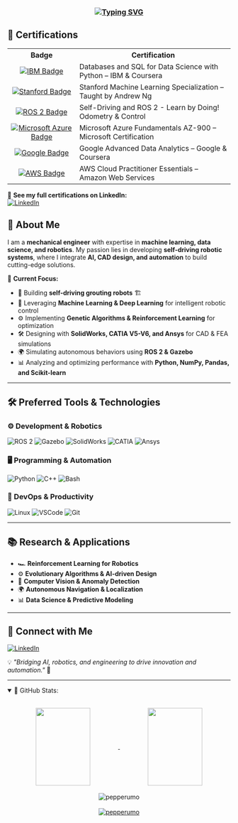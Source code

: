<!-- Centered animated greeting -->
<h3 align="center">
  <a href="https://git.io/typing-svg">
    <img src="https://readme-typing-svg.herokuapp.com?font=Fira+Code&size=24&pause=1500&center=true&vCenter=true&random=false&width=550&lines=Hello+%26+Welcome!+👋;My+name+is+Giuseppe+Rumore" alt="Typing SVG" />
  </a>
</h3>

## 📜 Certifications

<p align="center">
<table>
  <tr>
    <th>Badge</th>
    <th>Certification</th>
  </tr>
  <tr>
    <td align="center">
      <a href="https://www.coursera.org/account/accomplishments/verify/H7XUQXGI3O5M">
        <img src="https://img.shields.io/badge/IBM-121FCF?style=flat-square&logo=IBM&logoColor=white" alt="IBM Badge">
      </a>
    </td>
    <td>Databases and SQL for Data Science with Python – IBM & Coursera</td>
  </tr>
  <tr>
    <td align="center">
      <a href="https://www.coursera.org/account/accomplishments/specialization/RZS3DFHHQVDC">
        <img src="https://img.shields.io/badge/Stanford%20University-8C1515?style=flat-square&logo=Stanford&logoColor=white" alt="Stanford Badge">
      </a>
    </td>
    <td>Stanford Machine Learning Specialization – Taught by Andrew Ng</td>
  </tr>
  <tr>
    <td align="center">
      <a href="https://www.udemy.com/certificate/UC-b2344127-ae60-4358-9c42-8a33d449ea45/">
        <img src="https://img.shields.io/badge/ROS2-22314E?style=flat-square&logo=ros&logoColor=white" alt="ROS 2 Badge">
      </a>
    </td>
    <td>Self-Driving and ROS 2 - Learn by Doing! Odometry & Control </td>
  </tr>
  <tr>
    <td align="center">
      <a href="https://www.coursera.org/account/accomplishments/specialization/S5X2ISJLHPYU">
        <img src="https://img.shields.io/badge/Microsoft%20Azure-0078D4?style=flat-square&logo=microsoft-azure&logoColor=white" alt="Microsoft Azure Badge">
      </a>
    </td>
    <td>Microsoft Azure Fundamentals AZ-900 – Microsoft Certification</td>
  </tr>
  <tr>
    <td align="center">
      <a href="https://www.coursera.org/account/accomplishments/specialization/ZC2SLKO3FBZ0">
        <img src="https://img.shields.io/badge/Google-4285F4?style=flat-square&logo=google&logoColor=white" alt="Google Badge">
      </a>
    </td>
    <td>Google Advanced Data Analytics – Google & Coursera</td>
  </tr>
  <tr>
    <td align="center">
      <a href="https://www.coursera.org/account/accomplishments/verify/BBC8GIDMRWBB">
        <img src="https://img.shields.io/badge/AWS-232F3E?style=flat-square&logo=amazon-aws&logoColor=white" alt="AWS Badge">
      </a>
    </td>
    <td>AWS Cloud Practitioner Essentials – Amazon Web Services</td>
  </tr>
</table>
</p>

🔗 **See my full certifications on LinkedIn:**  
[![LinkedIn](https://img.shields.io/badge/LinkedIn-0A66C2?style=flat-square&logo=linkedin&logoColor=white)](https://www.linkedin.com/in/giuseppe-rumore-b2599961/details/certifications/)


## 🚀 About Me

I am a **mechanical engineer** with expertise in **machine learning, data science, and robotics**. My passion lies in developing **self-driving robotic systems**, where I integrate **AI, CAD design, and automation** to build cutting-edge solutions.

🔹 **Current Focus:**
- 🤖 Building **self-driving grouting robots** 🏗️  
- 🧠 Leveraging **Machine Learning & Deep Learning** for intelligent robotic control  
- ⚙️ Implementing **Genetic Algorithms & Reinforcement Learning** for optimization  
- 🛠️ Designing with **SolidWorks, CATIA V5-V6, and Ansys** for CAD & FEA simulations  
- 🌍 Simulating autonomous behaviors using **ROS 2 & Gazebo**  
- 📊 Analyzing and optimizing performance with **Python, NumPy, Pandas, and Scikit-learn**  

---

## 🛠️ Preferred Tools & Technologies

### ⚙️ Development & Robotics
![ROS 2](https://img.shields.io/badge/ROS_2-22314E?style=flat-square&logo=ros&logoColor=white)
![Gazebo](https://img.shields.io/badge/Gazebo-5C2D91?style=flat-square&logo=gazebo&logoColor=white)
![SolidWorks](https://img.shields.io/badge/SolidWorks-FF0000?style=flat-square&logo=solidworks&logoColor=white)
![CATIA](https://img.shields.io/badge/CATIA-00589C?style=flat-square&logo=dassault-systèmes&logoColor=white)
![Ansys](https://img.shields.io/badge/ANSYS-FFA500?style=flat-square&logo=ansys&logoColor=black)

### 🖥️ Programming & Automation
![Python](https://img.shields.io/badge/Python-3776AB?style=flat-square&logo=python&logoColor=white)
![C++](https://img.shields.io/badge/C++-00599C?style=flat-square&logo=c%2B%2B&logoColor=white)
![Bash](https://img.shields.io/badge/Bash-121011?style=flat-square&logo=gnu-bash&logoColor=white)

### 🔧 DevOps & Productivity
![Linux](https://img.shields.io/badge/Linux-FCC624?style=flat-square&logo=linux&logoColor=black)
![VSCode](https://img.shields.io/badge/VS_Code-007ACC?style=flat-square&logo=visual-studio-code&logoColor=white)
![Git](https://img.shields.io/badge/Git-F05032?style=flat-square&logo=git&logoColor=white)

---

## 📚 Research & Applications

- 🏎️ **Reinforcement Learning for Robotics**  
- ⚙️ **Evolutionary Algorithms & AI-driven Design**  
- 🔬 **Computer Vision & Anomaly Detection**  
- 🌍 **Autonomous Navigation & Localization**  
- 📊 **Data Science & Predictive Modeling**  

---

## 🔗 Connect with Me

[![LinkedIn](https://img.shields.io/badge/LinkedIn-0A66C2?style=flat-square&logo=linkedin&logoColor=white)](https://www.linkedin.com/in/giuseppe-rumore-b2599961)

💡 *"Bridging AI, robotics, and engineering to drive innovation and automation."* 🚀

---

<details open="">
    <summary>📔 GitHub Stats:</summary>
    <br>
    <p align="center">
        <a href="https://github.com/pepperumo">
            <img align="center" height="175px" src="https://github-readme-stats.vercel.app/api?username=pepperumo&show_icons=true&count_private=true&theme=radical&border_color=7F3FBF&bg_color=0D1117&title_color=FF6EC7&icon_color=FFDD86" height="192px" width="49.5%"/>
        </a>
        <a href="https://github.com/pepperumo">
            <img align="center" height="175px" src="https://github-readme-stats.vercel.app/api/top-langs/?username=pepperumo&count_private=true&layout=compact&theme=radical&title_color=FF6EC7&text_color=FFDD86&hide=jupyter%20notebook,html" height="192px" width="49.5%"/>
        </a>
        <br><br>
        <img align="center" src="https://github-readme-streak-stats.herokuapp.com/?user=pepperumo&theme=radical&border=7F3FBF&background=0D1117" alt="pepperumo"/>
        <br><br>
        <a href="https://github.com/pepperumo">
            <img src="https://github-profile-summary-cards.vercel.app/api/cards/profile-details?username=pepperumo&theme=radical" alt="pepperumo"/>
        </a>
    </p>
</details>


